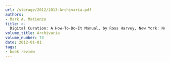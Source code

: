 ```yaml
---
url: /storage/2012/2013-Archivaria.pdf
authors:
- Mark A. Matienzo
title: >-
  Digital Curation: A How-To-Do-It Manual, by Ross Harvey, New York: Neal Schuman, 2010
volume_title: Archivaria
volume_number: 73
date: 2012-01-01
tags:
- book review
---
```

